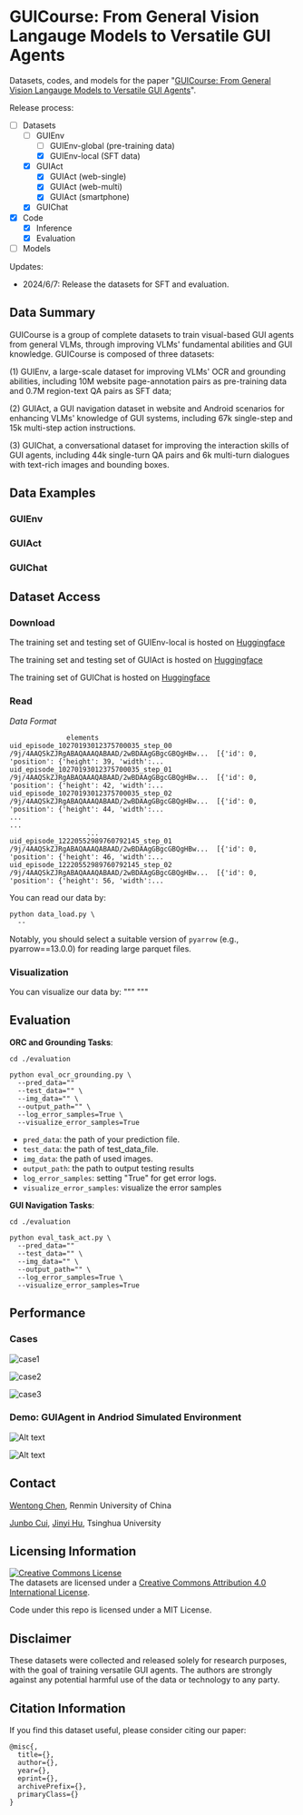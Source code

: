 # GUICourse: From General Vision Langauge Models to Versatile GUI Agents 

Datasets, codes, and models for the paper "[GUICourse: From General Vision Langauge Models to Versatile GUI Agents]()".

Release process:
- [ ] Datasets
  - [ ] GUIEnv
    - [ ] GUIEnv-global (pre-training data)
    - [x] GUIEnv-local (SFT data)
  - [x] GUIAct
    - [x] GUIAct (web-single)
    - [x] GUIAct (web-multi)
    - [x] GUIAct (smartphone)
  - [x] GUIChat
- [x] Code
  - [x] Inference
  - [x] Evaluation
- [ ] Models

Updates:
- 2024/6/7: Release the datasets for SFT and evaluation.


## Data Summary

GUICourse is a group of complete datasets to train visual-based GUI agents from general VLMs, through improving VLMs' fundamental abilities and GUI knowledge. GUICourse is composed of three datasets: 

(1) GUIEnv, a large-scale dataset for improving VLMs' OCR and grounding abilities, including 10M website page-annotation pairs as pre-training data and 0.7M region-text QA pairs as SFT data; 

(2) GUIAct, a GUI navigation dataset in website and Android scenarios for enhancing VLMs' knowledge of GUI systems, including 67k single-step and 15k multi-step action instructions. 

(3) GUIChat, a conversational dataset for improving the interaction skills of GUI agents, including 44k single-turn QA pairs and 6k multi-turn dialogues with text-rich images and bounding boxes.

## Data Examples

### GUIEnv

### GUIAct

### GUIChat


## Dataset Access

### Download

The training set and testing set of GUIEnv-local is hosted on [Huggingface](https://huggingface.co/datasets/yiye2023/GUIEnv)

The training set and testing set of GUIAct is hosted on [Huggingface](https://huggingface.co/datasets/yiye2023/GUIAct)

The training set of GUIChat is hosted on [Huggingface](https://huggingface.co/datasets/yiye2023/GUIChat)

### Read
*Data Format*
```
              elements
uid_episode_10270193012375700035_step_00  /9j/4AAQSkZJRgABAQAAAQABAAD/2wBDAAgGBgcGBQgHBw...  [{'id': 0, 'position': {'height': 39, 'width':...
uid_episode_10270193012375700035_step_01  /9j/4AAQSkZJRgABAQAAAQABAAD/2wBDAAgGBgcGBQgHBw...  [{'id': 0, 'position': {'height': 42, 'width':...
uid_episode_10270193012375700035_step_02  /9j/4AAQSkZJRgABAQAAAQABAAD/2wBDAAgGBgcGBQgHBw...  [{'id': 0, 'position': {'height': 44, 'width':...
...                                                                                     ...
                   ...
uid_episode_12220552989760792145_step_01  /9j/4AAQSkZJRgABAQAAAQABAAD/2wBDAAgGBgcGBQgHBw...  [{'id': 0, 'position': {'height': 46, 'width':...
uid_episode_12220552989760792145_step_02  /9j/4AAQSkZJRgABAQAAAQABAAD/2wBDAAgGBgcGBQgHBw...  [{'id': 0, 'position': {'height': 56, 'width':...
```
You can read our  data by:
```
python data_load.py \
  --

```
Notably, you should select a suitable version of `pyarrow` (e.g., pyarrow==13.0.0) for reading large parquet files.

### Visualization

You can visualize our data by:
"""
"""

## Evaluation

**ORC and Grounding Tasks**: 

```
cd ./evaluation

python eval_ocr_grounding.py \
  --pred_data=""
  --test_data="" \
  --img_data="" \
  --output_path="" \
  --log_error_samples=True \
  --visualize_error_samples=True
```

- `pred_data`: the path of your prediction file.
- `test_data`: the path of test_data_file.
- `img_data`: the path of used images.
- `output_path`: the path to output testing results
- `log_error_samples`: setting "True" for get error logs.
- `visualize_error_samples`: visualize the error samples

**GUI Navigation Tasks**: 
```
cd ./evaluation

python eval_task_act.py \
  --pred_data=""
  --test_data="" \
  --img_data="" \
  --output_path="" \
  --log_error_samples=True \
  --visualize_error_samples=True
```

## Performance

### Cases
![case1](./assets/act1.svg)

![case2](./assets/act2.svg)

![case3](./assets/act3.svg)

### Demo: GUIAgent in Andriod Simulated Environment
![Alt text](./assets/v1.2.gif)

![Alt text](./assets/v2.2.gif)

## Contact

[Wentong Chen](mailto:cwt_0139@ruc.edu.cn), Renmin University of China

[Junbo Cui](mailto:cuijb2000@gmail.com), [Jinyi Hu](mailto:hu-jy21@mails.tsinghua.edu.cn), Tsinghua University


## Licensing Information

<a rel="license" href="http://creativecommons.org/licenses/by/4.0/"><img alt="Creative Commons License" style="border-width:0" src="https://i.creativecommons.org/l/by/4.0/88x31.png" /></a><br />The datasets are licensed under a <a rel="license" href="http://creativecommons.org/licenses/by/4.0/">Creative Commons Attribution 4.0 International License</a>.

Code under this repo is licensed under a MIT License.

## Disclaimer

These datasets were collected and released solely for research purposes, with the goal of training versatile GUI agents. The authors are strongly against any potential harmful use of the data or technology to any party. 

## Citation Information

If you find this dataset useful, please consider citing our paper:

```
@misc{,
  title={},
  author={},
  year={},
  eprint={},
  archivePrefix={},
  primaryClass={}
}
```
